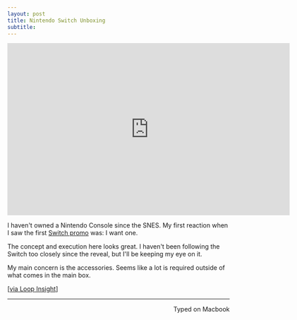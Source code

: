 ```yaml
---
layout: post
title: Nintendo Switch Unboxing
subtitle:
---
```


<div class="video-container"><iframe title="YouTube video player" class="youtube-player" type="text/html"
width="640" height="390" src="http://www.youtube.com/embed/7-kXougiZwU"
frameborder="0" allowFullScreen></iframe></div>

I haven't owned a Nintendo Console since the SNES. My first reaction when I saw the first [Switch promo](https://www.youtube.com/watch?v=f5uik5fgIaI) was: I want one.

 The concept and execution here looks great. I haven't been following the Switch too closely since the reveal, but I'll be keeping my eye on it.

My main concern is the accessories. Seems like a lot is required outside of what comes in the main box.

[[via Loop Insight](http://www.loopinsight.com/2017/02/24/nintendo-switch-unboxing-initial-impressions/)]

---
<p align="right">Typed on Macbook</p>
